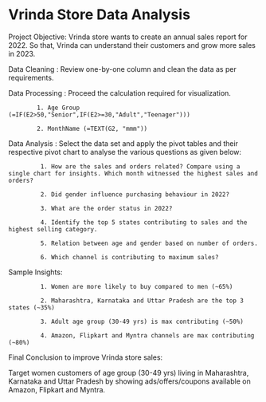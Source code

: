 # Vrinda Store Data Analysis

Project Objective: Vrinda store wants to create an annual sales report for 2022. So that, Vrinda can understand their customers and grow more sales in 2023.

Data Cleaning : Review one-by-one column and clean the data as per requirements.

Data Processing : Proceed the calculation required for visualization.

            1. Age Group (=IF(E2>50,"Senior",IF(E2>=30,"Adult","Teenager")))
                
            2. MonthName (=TEXT(G2, "mmm"))
          
Data Analysis : Select the data set and apply the pivot tables and their respective pivot chart to analyse the various questions as given below:

             1. How are the sales and orders related? Compare using a single chart for insights. Which month witnessed the highest sales and orders?
                
             2. Did gender influence purchasing behaviour in 2022?
                
             3. What are the order status in 2022?

             4. Identify the top 5 states contributing to sales and the highest selling category.

             5. Relation between age and gender based on number of orders.

             6. Which channel is contributing to maximum sales?
                

Sample Insights:

             1. Women are more likely to buy compared to men (~65%)
            
             2. Maharashtra, Karnataka and Uttar Pradesh are the top 3 states (~35%)
            
             3. Adult age group (30-49 yrs) is max contributing (~50%)
            
             4. Amazon, Flipkart and Myntra channels are max contributing (~80%)
            

            
Final Conclusion to improve Vrinda store sales:

Target women customers of age group (30-49 yrs) living in Maharashtra, Karnataka and Uttar Pradesh by showing ads/offers/coupons available on Amazon, Flipkart and Myntra.


